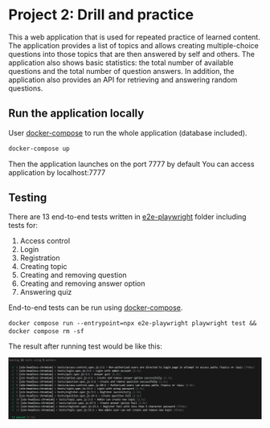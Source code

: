 # Project 2: Drill and practice

This a web application that is used for repeated practice of learned content. The application provides a list of topics and allows creating multiple-choice questions into those topics that are then answered by self and others. The application also shows basic statistics: the total number of available questions and the total number of question answers. In addition, the application also provides an API for retrieving and answering random questions.

## Run the application locally

User [docker-compose](https://docs.docker.com/compose/install/) to run the whole application (database included).

```bash
docker-compose up
```

Then the application launches on the port 7777 by default
You can access application by localhost:7777

## Testing

There are 13 end-to-end tests written in [e2e-playwright](e2e-playwright) folder including tests for:
1. Access control
2. Login
3. Registration
4. Creating topic
5. Creating and removing question
6. Creating and removing answer option
7. Answering quiz

End-to-end tests can be run using [docker-compose](https://docs.docker.com/compose/install/).

```bassh
docker compose run --entrypoint=npx e2e-playwright playwright test && docker compose rm -sf
```
The result after running test would be like this:

![Test result](test-rs.png)

<!-- Write the documentation of your project here. Do not include your personal
details (e.g. name or student number).



Remember to include the address of the online location where your project is
running as it is a key part of the submission. -->
